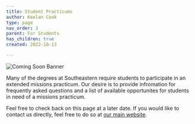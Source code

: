 ```yaml
---
title: Student Practicums
author: Keelan Cook
type: page
nav_order: 3
parent: For Students
has_children: true
created: 2022-10-13

---
```


![Coming Soon Banner](https://i.imgur.com/pxK8WAn.png)


Many of the degrees at Southeastern require students to participate in an extended missions practicum. Our desire is to provide infromation for frequently asked questions and a list of available opportunites for students in need of a missions practicum.

Feel free to check back on this page at a later date. If you would like to contact us directly, feel free to do so at [our main website](https://thecgcs.org).

